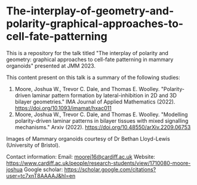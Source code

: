# The-interplay-of-geometry-and-polarity-graphical-approaches-to-cell-fate-patterning


This is a repository for the talk titled "The interplay of polarity and geometry: graphical approaches to cell-fate patterning in mammary organoids" presented at JMM 2023.

This content present on this talk is a summary of the following studies:

1. Moore, Joshua W., Trevor C. Dale, and Thomas E. Woolley. "Polarity-driven laminar pattern formation by lateral-inhibition in 2D and 3D bilayer geometries." IMA Journal of Applied Mathematics (2022). https://doi.org/10.1093/imamat/hxac011
2. Moore, Joshua W., Trevor C. Dale, and Thomas E. Woolley. "Modelling polarity-driven laminar patterns in bilayer tissues with mixed signalling mechanisms." Arxiv (2022). https://doi.org/10.48550/arXiv.2209.06753


Images of Mammary organoids courtesy of Dr Bethan Lloyd-Lewis (University of Bristol).

Contact information: 
Email: moorej16@cardiff.ac.uk 
Website: https://www.cardiff.ac.uk/people/research-students/view/1710080-moore-joshua 
Google scholar: https://scholar.google.com/citations?user=tc7xnT8AAAAJ&hl=en
